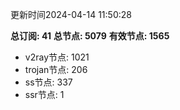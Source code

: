 更新时间2024-04-14 11:50:28

**总订阅: 41**
**总节点: 5079**
**有效节点: 1565**
- v2ray节点: 1021
- trojan节点: 206
- ss节点: 337
- ssr节点: 1
